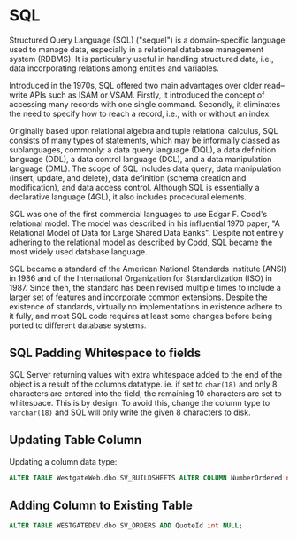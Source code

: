 # SQL 

Structured Query Language (SQL) ("sequel") is a domain-specific language used to manage data, especially in a relational database management system (RDBMS). It is particularly useful in handling structured data, i.e., data incorporating relations among entities and variables.

Introduced in the 1970s, SQL offered two main advantages over older read–write APIs such as ISAM or VSAM. Firstly, it introduced the concept of accessing many records with one single command. Secondly, it eliminates the need to specify how to reach a record, i.e., with or without an index.

Originally based upon relational algebra and tuple relational calculus, SQL consists of many types of statements, which may be informally classed as sublanguages, commonly: a data query language (DQL), a data definition language (DDL), a data control language (DCL), and a data manipulation language (DML). The scope of SQL includes data query, data manipulation (insert, update, and delete), data definition (schema creation and modification), and data access control. Although SQL is essentially a declarative language (4GL), it also includes procedural elements.

SQL was one of the first commercial languages to use Edgar F. Codd's relational model. The model was described in his influential 1970 paper, "A Relational Model of Data for Large Shared Data Banks". Despite not entirely adhering to the relational model as described by Codd, SQL became the most widely used database language.

SQL became a standard of the American National Standards Institute (ANSI) in 1986 and of the International Organization for Standardization (ISO) in 1987. Since then, the standard has been revised multiple times to include a larger set of features and incorporate common extensions. Despite the existence of standards, virtually no implementations in existence adhere to it fully, and most SQL code requires at least some changes before being ported to different database systems.

## SQL Padding Whitespace to fields

SQL Server returning values with extra whitespace added to the end of the object is a result of the columns datatype. ie. if set to `char(18)` and only 8 characters are entered into the field, the remaining 10 characters are set to whitespace. This is by design. To avoid this, change the column type to `varchar(18)` and SQL will only write the given 8 characters to disk. 

## Updating Table Column

Updating a column data type: 

```sql
ALTER TABLE WestgateWeb.dbo.SV_BUILDSHEETS ALTER COLUMN NumberOrdered nvarchar(MAX) NULL;
```

## Adding Column to Existing Table

```sql
ALTER TABLE WESTGATEDEV.dbo.SV_ORDERS ADD QuoteId int NULL;
```